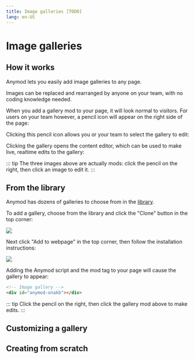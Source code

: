 ```yaml
---
title: Image galleries [TODO]
lang: en-US
---
```

<sandbox/>

# Image galleries

## How it works

Anymod lets you easily add image galleries to any page.

Images can be replaced and rearranged by anyone on your team, with no coding knowledge needed.

When you add a gallery mod to your page, it will look normal to visitors. For users on your team however, a pencil icon will appear on the right side of the page:

<div class="mod-container">
  <!-- [Sandbox] Image Gallery-01 -->
  <mod mod-key="lmbmm"/>
</div>

Clicking this pencil icon allows you or your team to select the gallery to edit:

<div class="mod-container">
  <!-- [Sandbox] Image Gallery-02 -->
  <mod mod-key="oorla"/>
</div>

Clicking the gallery opens the content editor, which can be used to make live, realtime edits to the gallery:

<div class="mod-container">
  <!-- [Sandbox] Image Gallery-03 -->
  <mod mod-key="aklbr"/>
</div>

::: tip
The three images above are actually mods: click the pencil <sandbox-inline/> on the right, then click an image to edit it.
:::

## From the library

Anymod has dozens of galleries to choose from in the [library](https://anymod.com/library?tag=galleries).

To add a gallery, choose from the library and click the "Clone" button in the top corner:

<img src="https://res.cloudinary.com/component/image/upload/v1538154150/gallery-04_wkvd2r.png">

Next click "Add to webpage" in the top corner, then follow the installation instructions:

<img src="https://res.cloudinary.com/component/image/upload/v1538094487/form-02_rjan9p.png">

Adding the Anymod script and the mod tag to your page will cause the gallery to appear:

```html
<!-- Image gallery -->
<div id="anymod-onakb"></div>
```

<!-- [Sandbox] Image Gallery-04 -->
<mod mod-key="kokob"/>

::: tip
Click the pencil <sandbox-inline/> on the right, then click the gallery mod above to make edits.
:::

## Customizing a gallery

<!-- [Sandbox] Image Gallery-05 -->
<!-- <mod mod-key="mklbd"/> -->

## Creating from scratch